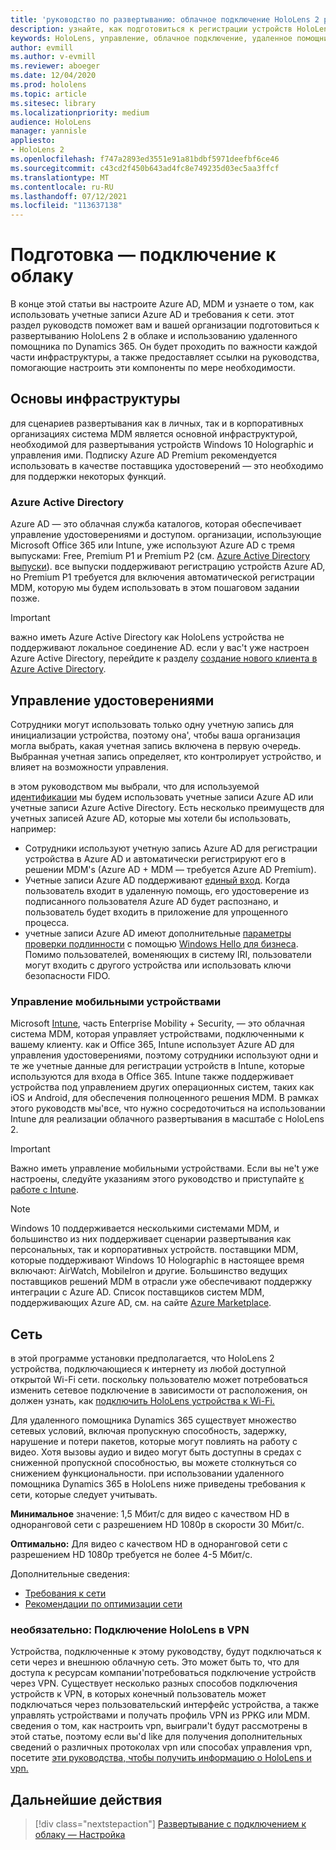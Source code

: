 ```yaml
---
title: 'руководство по развертыванию: облачное подключение HoloLens 2 развертывание в масштабе с помощью удаленной помощи — подготовка'
description: узнайте, как подготовиться к регистрации устройств HoloLens в сети, подключенной к облаку, с помощью azure active directory и управления удостоверениями.
keywords: HoloLens, управление, облачное подключение, удаленное помощник, AAD, Azure AD, MDM, управление мобильными устройствами
author: evmill
ms.author: v-evmill
ms.reviewer: aboeger
ms.date: 12/04/2020
ms.prod: hololens
ms.topic: article
ms.sitesec: library
ms.localizationpriority: medium
audience: HoloLens
manager: yannisle
appliesto:
- HoloLens 2
ms.openlocfilehash: f747a2893ed3551e91a81bdbf5971deefbf6ce46
ms.sourcegitcommit: c43cd2f450b643ad4fc8e749235d03ec5aa3ffcf
ms.translationtype: MT
ms.contentlocale: ru-RU
ms.lasthandoff: 07/12/2021
ms.locfileid: "113637138"
---
```

# <a name="prepare---cloud-connected-guide"></a>Подготовка — подключение к облаку

В конце этой статьи вы настроите Azure AD, MDM и узнаете о том, как использовать учетные записи Azure AD и требования к сети. этот раздел руководств поможет вам и вашей организации подготовиться к развертыванию HoloLens 2 в облаке и использованию удаленного помощника по Dynamics 365. Он будет проходить по важности каждой части инфраструктуры, а также предоставляет ссылки на руководства, помогающие настроить эти компоненты по мере необходимости.

## <a name="infrastructure-essentials"></a>Основы инфраструктуры

для сценариев развертывания как в личных, так и в корпоративных организациях система MDM является основной инфраструктурой, необходимой для развертывания устройств Windows 10 Holographic и управления ими. Подписку Azure AD Premium рекомендуется использовать в качестве поставщика удостоверений — это необходимо для поддержки некоторых функций.

### <a name="azure-active-directory"></a>Azure Active Directory

Azure AD — это облачная служба каталогов, которая обеспечивает управление удостоверениями и доступом. организации, использующие Microsoft Office 365 или Intune, уже используют Azure AD с тремя выпусками: Free, Premium P1 и Premium P2 (см. [Azure Active Directory выпуски](https://azure.microsoft.com/documentation/articles/active-directory-editions)). все выпуски поддерживают регистрацию устройств Azure AD, но Premium P1 требуется для включения автоматической регистрации MDM, которую мы будем использовать в этом пошаговом задании позже.

> [!IMPORTANT]
> важно иметь Azure Active Directory как HoloLens устройства не поддерживают локальное соединение AD. если у вас&#39;t уже настроен Azure Active Directory, перейдите к разделу [создание нового клиента в Azure Active Directory](https://docs.microsoft.com/azure/active-directory/fundamentals/active-directory-access-create-new-tenant).

## <a name="identity-management"></a>Управление удостоверениями

Сотрудники могут использовать только одну учетную запись для инициализации устройства, поэтому она&#39;, чтобы ваша организация могла выбрать, какая учетная запись включена в первую очередь. Выбранная учетная запись определяет, кто контролирует устройство, и влияет на возможности управления.

в этом руководством мы выбрали, что для используемой [идентификации](/hololens/hololens-identity) мы будем использовать учетные записи Azure AD или учетные записи Azure Active Directory. Есть несколько преимуществ для учетных записей Azure AD, которые мы хотели бы использовать, например:

- Сотрудники используют учетную запись Azure AD для регистрации устройства в Azure AD и автоматически регистрируют его в решении MDM&#39;s (Azure AD + MDM — требуется Azure AD Premium).
- Учетные записи Azure AD поддерживают [единый вход](/azure/active-directory/manage-apps/what-is-single-sign-on). Когда пользователь входит в удаленную помощь, его удостоверение из подписанного пользователя Azure AD будет распознано, и пользователь будет входить в приложение для упрощенного процесса.
- учетные записи Azure AD имеют дополнительные [параметры проверки подлинности](/hololens/hololens-identity) с помощью [Windows Hello для бизнеса](/windows/security/identity-protection/hello-for-business/hello-identity-verification). Помимо пользователей, воменяющих в систему IRI, пользователи могут входить с другого устройства или использовать ключи безопасности FIDO.

### <a name="mobile-device-management"></a>Управление мобильными устройствами

Microsoft [Intune](/mem/intune/fundamentals/what-is-intune), часть Enterprise Mobility + Security, — это облачная система MDM, которая управляет устройствами, подключенными к вашему клиенту. как и Office 365, Intune использует Azure AD для управления удостоверениями, поэтому сотрудники используют одни и те же учетные данные для регистрации устройств в Intune, которые используются для входа в Office 365. Intune также поддерживает устройства под управлением других операционных систем, таких как iOS и Android, для обеспечения полноценного решения MDM. В рамках этого руководств мы&#39;все, что нужно сосредоточиться на использовании Intune для реализации облачного развертывания в масштабе с HoloLens 2.

> [!IMPORTANT]
> Важно иметь управление мобильными устройствами. Если вы не&#39;t уже настроены, следуйте указаниям этого руководство и приступайте [к работе с Intune](/mem/intune/fundamentals/free-trial-sign-up).

> [!NOTE]
> Windows 10 поддерживается несколькими системами MDM, и большинство из них поддерживает сценарии развертывания как персональных, так и корпоративных устройств. поставщики MDM, которые поддерживают Windows 10 Holographic в настоящее время включают: AirWatch, MobileIron и другие. Большинство ведущих поставщиков решений MDM в отрасли уже обеспечивают поддержку интеграции с Azure AD. Список поставщиков систем MDM, поддерживающих Azure AD, см. на сайте [Azure Marketplace](https://azure.microsoft.com/marketplace/).

## <a name="network"></a>Сеть

в этой программе установки предполагается, что HoloLens 2 устройства, подключающиеся к интернету из любой доступной открытой Wi-Fi сети. поскольку пользователю может потребоваться изменить сетевое подключение в зависимости от расположения, он должен узнать, как [подключить HoloLens устройства к Wi-Fi.](/hololens/hololens-network)

Для удаленного помощника Dynamics 365 существует множество сетевых условий, включая пропускную способность, задержку, нарушение и потери пакетов, которые могут повлиять на работу с видео. Хотя вызовы аудио и видео могут быть доступны в средах с сниженной пропускной способностью, вы можете столкнуться со снижением функциональности. при использовании удаленного помощника Dynamics 365 в HoloLens ниже приведены требования к сети, которые следует учитывать.

**Минимальное** значение: 1,5 Мбит/с для видео с качеством HD в одноранговой сети с разрешением HD 1080p в скорости 30 Мбит/с.

**Оптимально:** Для видео с качеством HD в одноранговой сети с разрешением HD 1080p требуется не более 4-5 Мбит/с.

Дополнительные сведения:

- [Требования к сети](/dynamics365/mixed-reality/remote-assist/requirements#network-requirements)
- [Рекомендации по оптимизации сети](/dynamics365/mixed-reality/remote-assist/requirements#dynamics-365-remote-assist-hololens)

### <a name="optional-connect-your-hololens-to-vpn"></a>необязательно: Подключение HoloLens в VPN

Устройства, подключенные к этому руководству, будут подключаться к сети через и внешнюю облачную сеть. Это может быть то, что для доступа к ресурсам компании&#39;потребоваться подключение устройств через VPN. Существует несколько разных способов подключения устройств к VPN, в которых конечный пользователь может подключаться через пользовательский интерфейс устройства, а также управлять устройствами и получать профиль VPN из PPKG или MDM. сведения о том, как настроить vpn, выиграли&#39;t будут рассмотрены в этой статье, поэтому если вы&#39;d like для получения дополнительных сведений о различных протоколах vpn или способах управления vpn, посетите [эти руководства, чтобы получить информацию о HoloLens и vpn.](/hololens/hololens-network#vpn)

## <a name="next-step"></a>Дальнейшие действия

> [!div class="nextstepaction"]
> [Развертывание с подключением к облаку — Настройка](hololens2-cloud-connected-configure.md)
